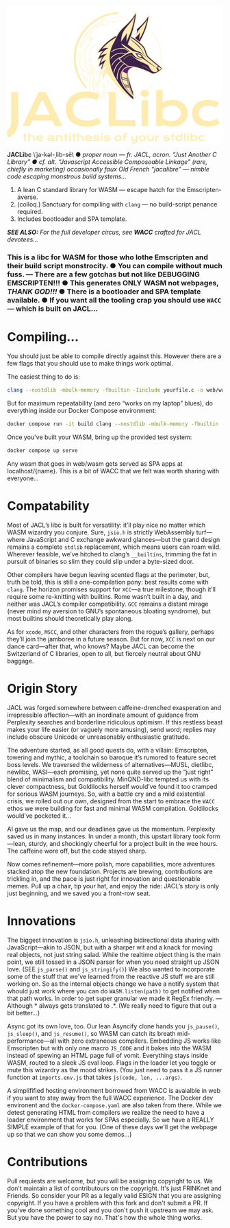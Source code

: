 ![logo](logo.svg)

**JACLibc** \ˈja-kəl-ˌlib-sē\ ● *proper noun* — *fr. JACL, acron. “Just Another C Library” ● cf. alt. “Javascript Accessible Composeable Linkage” (rare, chiefly in marketing) occasionally faux Old French “jacalibre” — nimble code escaping monstrous build systems...*

1. A lean C standard library for WASM — escape hatch for the Emscripten-averse.  
2. (colloq.) Sanctuary for compiling with `clang` — no build-script penance required.
3. Includes bootloader and SPA template.

***SEE ALSO:** For the full developer circus, see **WACC** crafted for JACL devotees...*

### This is a libc for WASM for those who lothe Emscripten and their build script monstrocity. ● You can compile without much fuss. — There are a few gotchas but not like DEBUGGING EMSCRIPTEN!!! ● This generates ONLY WASM not webpages, *THANK GOD!!!* ● There is a bootloader and SPA template available. ● If you want all the tooling crap you should use `WACC` — which is built on JACL...

# Compiling...

You should just be able to compile directly against this. However there are a few flags that you should use to make things work optimal.

The easiest thing to do is:

```bash
clang --nostdlib -mbulk-memory -fbuiltin -Iinclude yourfile.c -o web/wasm/yourfile.wasm
```
But for maximum repeatability (and zero “works on my laptop” blues), do everything inside our Docker Compose environment:

```bash
docker compose run -it build clang --nostdlib -mbulk-memory -fbuiltin -I/build/include /build/yourfile.c -o /build/web/wasm/yourfile.wasm
```

Once you've built your WASM, bring up the provided test system:

```bash
docker compose up serve
```

Any wasm that goes in web/wasm gets served as SPA apps at localhost/{name}. This is a bit of WACC that we felt was worth sharing with everyone...

# Compatability

Most of JACL’s libc is built for versatility: it’ll play nice no matter which WASM wizardry you conjure. Sure, `jsio.h` is strictly WebAssembly turf—where JavaScript and C exchange awkward glances—but the grand design remains a complete `stdlib` replacement, which means users can roam wild. Wherever feasible, we’ve hitched to clang’s `__builtins`, trimming the fat in pursuit of binaries so slim they could slip under a byte-sized door.

Other compilers have begun leaving scented flags at the perimeter, but, truth be told, this is still a one-compilation pony: best results come with `clang`. The horizon promises support for `XCC`—a true milestone, though it’ll require some re-knitting with builtins. Rome wasn’t built in a day, and neither was JACL’s compiler compatibility. `GCC` remains a distant mirage (never mind my aversion to GNU’s spontaneous bloating syndrome), but most builtins should theoretically play along.

As for `xcode`, `MSCC`, and other characters from the rogue’s gallery, perhaps they’ll join the jamboree in a future season. But for now, `XCC` is next on our dance card—after that, who knows? Maybe JACL can become the Switzerland of C libraries, open to all, but fiercely neutral about GNU baggage.

# Origin Story

JACL was forged somewhere between caffeine-drenched exasperation and irrepressible affection—with an inordinate amount of guidance from Perplexity searches and borderline ridiculous optimism. If this restless beast makes your life easier (or vaguely more amusing), send word; replies may include obscure Unicode or unreasonably enthusiastic gratitude.

The adventure started, as all good quests do, with a villain: Emscripten, towering and mythic, a toolchain so baroque it’s rumored to feature secret boss levels. We traversed the wilderness of alternatives—MUSL, dietlibc, newlibc, WASI—each promising, yet none quite served up the “just right” blend of minimalism and compatibility. MinQND-libc tempted us with its clever compactness, but Goldilocks herself would’ve found it too cramped for serious WASM journeys. So, with a battle cry and a mild existential crisis, we rolled out our own, designed from the start to embrace the `WACC` ethos we were building for fast and minimal WASM compilation. Goldilocks would’ve pocketed it...

AI gave us the map, and our deadlines gave us the momentum. Perplexity saved us in many instances. In under a month, this upstart library took form—lean, sturdy, and shockingly cheerful for a project built in the wee hours. The caffeine wore off, but the code stayed sharp.

Now comes refinement—more polish, more capabilities, more adventures stacked atop the new foundation. Projects are brewing, contributions are trickling in, and the pace is just right for innovation and questionable memes. Pull up a chair, tip your hat, and enjoy the ride: JACL’s story is only just beginning, and we saved you a front-row seat.

# Innovations

The biggest innovation is `jsio.h`, unleashing bidirectional data sharing with JavaScript—akin to JSON, but with a sharper wit and a knack for moving real objects, not just string salad. While the realtime object thing is the  main point, we still tossed in a JSON parser for when you need straight up JSON love. (SEE `js_parse()` and `js_stringify()`)  We also wanted to incorporate some of the stuff that we've learned from the reactive JS stuff we are still working on. So as the internal objects change we have a notify system that whould just work where you can do `WASM.listen(path)` to get notified when that path works. In order to get super granular we made it RegEx friendly. — Although * always gets translated to .*. (We really need to figure that out a bit better...)

Async got its own love, too. Our lean Asyncify clone hands you `js_pause()`, `js_sleep()`, and `js_resume()`, so WASM can catch its breath mid-performance—all with zero extraneous compilers. Embedding JS works like Emscripten but with only one macro `JS_CODE` and it bakes  into the  WASM instead of spewing an HTML page full of vomit. Everything stays inside WASM, routed to a sleek JS eval loop. Flags in the loader let you toggle or mute this wizardry as the mood strikes. (You just need to pass it a JS runner function at `imports.env.js` that takes `js(code, len, ...args)`.

A simplifified hosting environment borrowed from WACC is avaialble in web if you want to stay away from the full WACC experience. The Docker dev environent and the `docker-compose.yaml` are also taken from there. While we detest generating HTML from compilers we realize the need to have a loader environment that works for SPAs especially. So we have a REALLY SIMPLE example of that for you. (One of these days we'll get the webpage up so that we can show you some demos...)

# Contributions

Pull requiests are welcome, but you will be assigning copyright to us. We don't maintain a list of contributours on the copyright. It's just FRINKnet and Friends. So consider your PR as a legally valid ESIGN that you are assigning copyright. If you have a problem with this fork and don't submit a PR. If you've done something cool and you don't push it upstream we may ask. But you have the power to say no. That's how the whole thing works.




